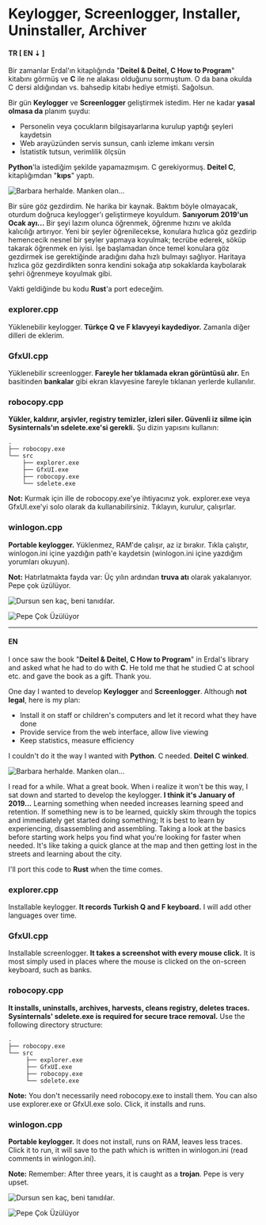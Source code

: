 # Keylogger, Screenlogger, Installer, Uninstaller, Archiver


#### **TR [ EN ⇣ ]**

Bir zamanlar Erdal'ın kitaplığında "**Deitel & Deitel, C How to Program**" kitabını görmüş ve **C** ile ne alakası olduğunu sormuştum. O da bana okulda C dersi aldığından vs. bahsedip kitabı hediye etmişti. Sağolsun.

Bir gün **Keylogger** ve **Screenlogger** geliştirmek istedim. Her ne kadar **yasal olmasa da** planım şuydu:

+ Personelin veya çocukların bilgisayarlarına kurulup yaptığı şeyleri kaydetsin
+ Web arayüzünden servis sunsun, canlı izleme imkanı versin
+ İstatistik tutsun, verimlilik ölçsün

**Python**'la istediğim şekilde yapamazmışım. C gerekiyormuş. **Deitel C**, kitaplığımdan "**kıps**" yaptı.

![Barbara herhalde. Manken olan...](./assets/gif/manken-olan-barbara-winked-me.gif "Barbara herhalde. Manken olan...")

Bir süre göz gezdirdim. Ne harika bir kaynak. Baktım böyle olmayacak, oturdum doğruca keylogger'ı geliştirmeye koyuldum. **Sanıyorum 2019'un Ocak ayı...** Bir şeyi lazım olunca öğrenmek, öğrenme hızını ve akılda kalıcılığı artırıyor. Yeni bir şeyler öğrenilecekse, konulara hızlıca göz gezdirip hemencecik nesnel bir şeyler yapmaya koyulmak; tecrübe ederek, söküp takarak öğrenmek en iyisi. İşe başlamadan önce temel konulara göz gezdirmek ise gerektiğinde aradığını daha hızlı bulmayı sağlıyor. Haritaya hızlıca göz gezdirdikten sonra kendini sokağa atıp sokaklarda kaybolarak şehri öğrenmeye koyulmak gibi.

Vakti geldiğinde bu kodu **Rust**'a port edeceğim.

### **explorer.cpp**

Yüklenebilir keylogger. **Türkçe Q ve F klavyeyi kaydediyor.** Zamanla diğer dilleri de eklerim.

### **GfxUI.cpp**

Yüklenebilir screenlogger. **Fareyle her tıklamada ekran görüntüsü alır.** En basitinden **bankalar** gibi ekran klavyesine fareyle tıklanan yerlerde kullanılır.

### **robocopy.cpp**

**Yükler, kaldırır, arşivler, registry temizler, izleri siler. Güvenli iz silme için Sysinternals'ın sdelete.exe'si gerekli.** Şu dizin yapısını kullanın:

```
.
├── robocopy.exe
└── src
    ├── explorer.exe
    ├── GfxUI.exe
    ├── robocopy.exe
    └── sdelete.exe
```

**Not:** Kurmak için ille de robocopy.exe'ye ihtiyacınız yok. explorer.exe veya GfxUI.exe'yi solo olarak da kullanabilirsiniz. Tıklayın, kurulur, çalışırlar.

### **winlogon.cpp**

**Portable keylogger.** Yüklenmez, RAM'de çalışır, az iz bırakır. Tıkla çalıştır, winlogon.ini içine yazdığın path'e kaydetsin (winlogon.ini içine yazdığım yorumları okuyun).

**Not:** Hatırlatmakta fayda var: Üç yılın ardından **truva atı** olarak yakalanıyor. Pepe çok üzülüyor.

![Dursun sen kaç, beni tanıdılar.](./assets/img/busted.png "Dursun sen kaç, beni tanıdılar.")

![Pepe Çok Üzülüyor](./assets/img/pepe-cok-uzuluyor.jpg "Pepe Çok Üzülüyor")

---

#### **EN**

I once saw the book "**Deitel & Deitel, C How to Program**" in Erdal's library and asked what he had to do with **C**. He told me that he studied C at school etc. and gave the book as a gift. Thank you.

One day I wanted to develop **Keylogger** and **Screenlogger**. Although **not legal**, here is my plan:

+ Install it on staff or children's computers and let it record what they have done
+ Provide service from the web interface, allow live viewing
+ Keep statistics, measure efficiency

I couldn't do it the way I wanted with **Python**. C needed. **Deitel C** **winked**.

![Barbara herhalde. Manken olan...](./assets/gif/manken-olan-barbara-winked-me.gif "Barbara herhalde. Manken olan...")

I read for a while. What a great book. When i realize it won't be this way, I sat down and started to develop the keylogger. **I think it's January of 2019...** Learning something when needed increases learning speed and retention. If something new is to be learned, quickly skim through the topics and immediately get started doing something; It is best to learn by experiencing, disassembling and assembling. Taking a look at the basics before starting work helps you find what you're looking for faster when needed. It's like taking a quick glance at the map and then getting lost in the streets and learning about the city.

I'll port this code to **Rust** when the time comes.

### **explorer.cpp**

Installable keylogger. **It records Turkish Q and F keyboard.** I will add other languages over time.

### **GfxUI.cpp**

Installable screenlogger. **It takes a screenshot with every mouse click.** It is most simply used in places where the mouse is clicked on the on-screen keyboard, such as banks.

### **robocopy.cpp**

**It installs, uninstalls, archives, harvests, cleans registry, deletes traces. Sysinternals' sdelete.exe is required for secure trace removal.** Use the following directory structure:

```
.
├── robocopy.exe
└── src
     ├── explorer.exe
     ├── GfxUI.exe
     ├── robocopy.exe
     └── sdelete.exe
```
**Note:** You don't necessarily need robocopy.exe to install them. You can also use explorer.exe or GfxUI.exe solo. Click, it installs and runs.

### **winlogon.cpp**

**Portable keylogger.** It does not install, runs on RAM, leaves less traces. Click it to run, it will save to the path which is written in winlogon.ini (read comments in winlogon.ini).

**Note:** Remember: After three years, it is caught as a **trojan**. Pepe is very upset.

![Dursun sen kaç, beni tanıdılar.](./assets/img/busted.png "Dursun sen kaç, beni tanıdılar.")

![Pepe Çok Üzülüyor](./assets/img/pepe-cok-uzuluyor.jpg "Pepe Çok Üzülüyor")

